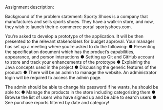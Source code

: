 Assignment description:

Background of the problem statement:
Sporty Shoes is a company that manufactures and sells sports shoes. They have a walk-in store, and now, they wish to launch their e-commerce portal sportyshoes.com.
 
You’re asked to develop a prototype of the application. It will be then presented to the relevant stakeholders for budget approval. Your manager has set up a meeting where you’re asked to do the following: 
	● Presenting the specification document which has the product’s capabilities, appearance, and person interactions
	● Setting up Git and GitHub account to store and track your enhancements of the prototype 
	● Explaining the Java concepts used in the project 
	● Discussing the generic features of the product:
	● There will be an admin to manage the website. An administrator login will be required to access the admin page. 
 
The admin should be able to change his password if he wants, he should be able to:
	● Manage the products in the store including categorizing them
	● Browse the list of users who have signed up and be able to search users
  ● See purchase reports filtered by date and category!
